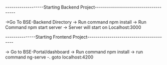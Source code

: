 -------------------Starting Backend Project--------------------------------------

->Go To BSE-Backend Directory
-> Run command npm install
-> Run Command npm start server
-> Server will start on Localhost:3000

---------------Starting Frontend Project-----------------------------------------

-> Go to BSE-Portal/dashboard
-> Run command npm install
-> run command ng-serve
-. goto localhost:4200